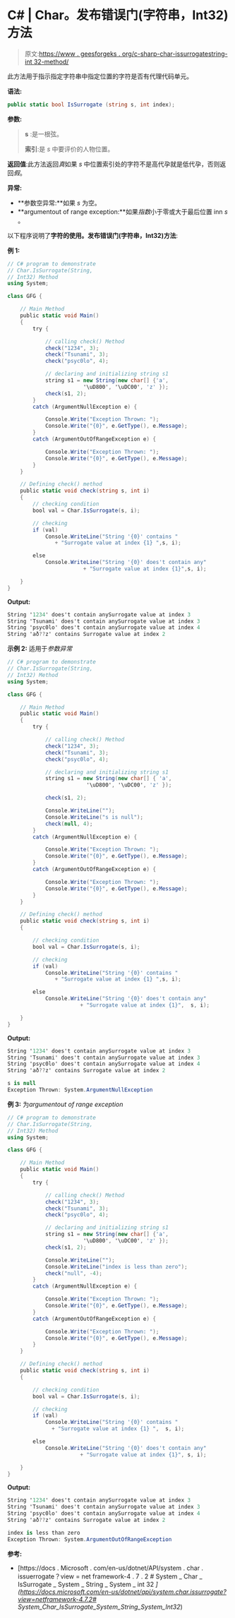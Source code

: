 # C# | Char。发布错误门(字符串，Int32)方法

> 原文:[https://www . geesforgeks . org/c-sharp-char-issurrogatestring-int 32-method/](https://www.geeksforgeeks.org/c-sharp-char-issurrogatestring-int32-method/)

此方法用于指示指定字符串中指定位置的字符是否有代理代码单元。

**语法:**

```cs
public static bool IsSurrogate (string s, int index);
```

**参数:**

> **s** :是一根弦。
> 
> **索引**:是 *s* 中要评价的人物位置。

**返回值**:此方法返回*真*如果 *s* 中位置索引处的字符不是高代孕就是低代孕，否则返回*假*。

**异常:**

*   **参数空异常:**如果 *s* 为空。
*   **argumentout of range exception:**如果*指数*小于零或大于最后位置 inn *s* 。

以下程序说明了**字符的使用。发布错误门(字符串，Int32)方法**:

**例 1:**

```cs
// C# program to demonstrate
// Char.IsSurrogate(String,
// Int32) Method
using System;

class GFG {

    // Main Method
    public static void Main()
    {
        try {

            // calling check() Method
            check("1234", 3);
            check("Tsunami", 3);
            check("psyc0lo", 4);

            // declaring and initializing string s1
            string s1 = new String(new char[] {'a',
                        '\uD800', '\uDC00', 'z' });
            check(s1, 2);
        }
        catch (ArgumentNullException e) {

            Console.Write("Exception Thrown: ");
            Console.Write("{0}", e.GetType(), e.Message);
        }
        catch (ArgumentOutOfRangeException e) {

            Console.Write("Exception Thrown: ");
            Console.Write("{0}", e.GetType(), e.Message);
        }
    }

    // Defining check() method
    public static void check(string s, int i)
    {
        // checking condition
        bool val = Char.IsSurrogate(s, i);

        // checking
        if (val)
            Console.WriteLine("String '{0}' contains "
               + "Surrogate value at index {1} ",s, i);

        else
            Console.WriteLine("String '{0}' does't contain any"
                        + "Surrogate value at index {1}",s, i);

    }
}
```

**Output:**

```cs
String '1234' does't contain anySurrogate value at index 3
String 'Tsunami' does't contain anySurrogate value at index 3
String 'psyc0lo' does't contain anySurrogate value at index 4
String 'að??z' contains Surrogate value at index 2

```

**示例 2:** 适用于*参数异常*

```cs
// C# program to demonstrate
// Char.IsSurrogate(String,
// Int32) Method
using System;

class GFG {

    // Main Method
    public static void Main()
    {
        try {

            // calling check() Method
            check("1234", 3);
            check("Tsunami", 3);
            check("psyc0lo", 4);

            // declaring and initializing string s1
            string s1 = new String(new char[] { 'a',
                         '\uD800', '\uDC00', 'z' });

            check(s1, 2);

            Console.WriteLine("");
            Console.WriteLine("s is null");
            check(null, 4);
        }
        catch (ArgumentNullException e) {

            Console.Write("Exception Thrown: ");
            Console.Write("{0}", e.GetType(), e.Message);
        }
        catch (ArgumentOutOfRangeException e) {

            Console.Write("Exception Thrown: ");
            Console.Write("{0}", e.GetType(), e.Message);
        }
    }

    // Defining check() method
    public static void check(string s, int i)
    {

        // checking condition
        bool val = Char.IsSurrogate(s, i);

        // checking
        if (val)
            Console.WriteLine("String '{0}' contains "
               + "Surrogate value at index {1} ",s, i);

        else
            Console.WriteLine("String '{0}' does't contain any"
                       + "Surrogate value at index {1}",  s, i);

    }
}
```

**Output:**

```cs
String '1234' does't contain anySurrogate value at index 3
String 'Tsunami' does't contain anySurrogate value at index 3
String 'psyc0lo' does't contain anySurrogate value at index 4
String 'að??z' contains Surrogate value at index 2 

s is null
Exception Thrown: System.ArgumentNullException

```

**例 3:** 为*argumentout of range exception*

```cs
// C# program to demonstrate
// Char.IsSurrogate(String,
// Int32) Method
using System;

class GFG {

    // Main Method
    public static void Main()
    {
        try {

            // calling check() Method
            check("1234", 3);
            check("Tsunami", 3);
            check("psyc0lo", 4);

            // declaring and initializing string s1
            string s1 = new String(new char[] {'a', 
                        '\uD800', '\uDC00', 'z' });
            check(s1, 2);

            Console.WriteLine("");
            Console.WriteLine("index is less than zero");
            check("null", -4);
        }
        catch (ArgumentNullException e) {

            Console.Write("Exception Thrown: ");
            Console.Write("{0}", e.GetType(), e.Message);
        }
        catch (ArgumentOutOfRangeException e) {

            Console.Write("Exception Thrown: ");
            Console.Write("{0}", e.GetType(), e.Message);
        }
    }

    // Defining check() method
    public static void check(string s, int i)
    {

        // checking condition
        bool val = Char.IsSurrogate(s, i);

        // checking
        if (val)
            Console.WriteLine("String '{0}' contains "
              + "Surrogate value at index {1} ",  s, i);

        else
            Console.WriteLine("String '{0}' does't contain any"
                       + "Surrogate value at index {1}", s, i);

    }
}
```

**Output:**

```cs
String '1234' does't contain anySurrogate value at index 3
String 'Tsunami' does't contain anySurrogate value at index 3
String 'psyc0lo' does't contain anySurrogate value at index 4
String 'að??z' contains Surrogate value at index 2 

index is less than zero
Exception Thrown: System.ArgumentOutOfRangeException

```

**参考:**

*   [https://docs . Microsoft . com/en-us/dotnet/API/system . char . issuerrogate？view = net framework-4 . 7 . 2 # System _ Char _ IsSurrogate _ System _ String _ System _ int 32 _](https://docs.microsoft.com/en-us/dotnet/api/system.char.issurrogate?view=netframework-4.7.2# System_Char_IsSurrogate_System_String_System_Int32_)